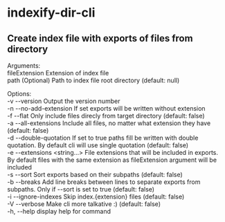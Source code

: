 # indexify-dir-cli

## Create index file with exports of files from directory

Arguments:<br />
fileExtension Extension of index file<br />
path (Optional) Path to index file root directory (default: null)<br />

Options:<br />
-v --version Output the version number<br />
-n --no-add-extension If set exports will be written without extension<br />
-f --flat Only include files direcly from target directory (default: false)<br />
-a --all-extensions Include all files, no matter what extension they have (default: false)<br />
-d --double-quotation If set to true paths fill be written with double quotation. By default cli will use single quotation (default: false)<br />
-e --extensions <string...> File extensions that will be included in exports. By default files with the same extension as fileExtension argument will be included<br />
-s --sort Sort exports based on their subpaths (default: false)<br />
-b --breaks Add line breaks between lines to separate exports from subpaths. Only if --sort is set to true (default: false)<br />
-i --ignore-indexes Skip index.{extension} files (default: false)<br />
-V --verbose Make cli more talkative :) (default: false)<br />
-h, --help display help for command<br />
